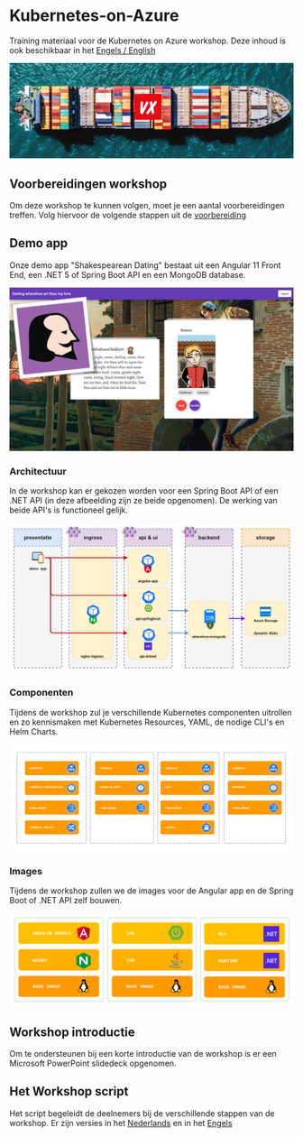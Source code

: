 # Kubernetes-on-Azure

Training materiaal voor de Kubernetes on Azure workshop. Deze inhoud is ook beschikbaar in het [Engels / English](README.md)

![Kubernetes Training Logo](images/kubetraining.png)

## Voorbereidingen workshop

Om deze workshop te kunnen volgen, moet je een aantal voorbereidingen treffen. Volg hiervoor de volgende stappen uit de [voorbereiding](workshop/nl/voorbereiding.md)

## Demo app

Onze demo app "Shakespearean Dating" bestaat uit een Angular 11 Front End, een .NET 5 of Spring Boot API en een MongoDB database.

![](images/screenshot1.png)

### Architectuur

In de workshop kan er gekozen worden voor een Spring Boot API of een .NET API (in deze afbeelding zijn ze beide opgenomen). De werking van beide API's is functioneel gelijk.

![](images/architecture1.png)

### Componenten

Tijdens de workshop zul je verschillende Kubernetes componenten uitrollen en zo kennismaken met Kubernetes Resources, YAML, de nodige CLI's en Helm Charts.

![](images/components1.png)

### Images

Tijdens de workshop zullen we de images voor de Angular app en de Spring Boot of .NET API zelf bouwen.

![](images/images.png)

## Workshop introductie

Om te ondersteunen bij een korte introductie van de workshop is er een Microsoft PowerPoint slidedeck opgenomen.

## Het Workshop script

Het script begeleidt de deelnemers bij de verschillende stappen van de workshop. Er zijn versies in het [Nederlands](workshop/nl/handson.md) en in het [Engels](workshop/en/handson.md)
